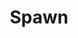 ---
title: Spawn
issue: 78A
issue_nr: 78
full_title: Bloodstains
subtitle: ""
story_arc: ""
crossover: ""
variant: A
publisher: Image Comics
creators: 
  - Todd McFarlane
  - Brian Holguin
  - Dwayne Turner
release_date: Nov 1999
release_year: 1999
genre:
  - Action
  - Adventure
  - Crime
  - Fantasy
  - Horror
  - Science Fiction
  - Super-Heroes
  - Thriller
format: Comic
pages: 32
signed_by: ""
price: 1.95
---